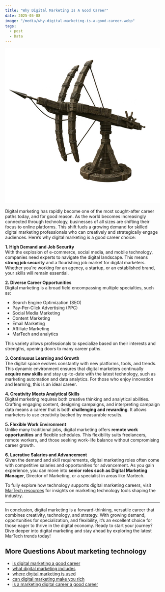```yaml
---
title: "Why Digital Marketing Is A Good Career"
date: 2025-05-08
image: "/media/why-digital-marketing-is-a-good-career.webp"
tags:
  - post
  - Data
---
```


![Why Digital Marketing Is A Good Career](/media/why-digital-marketing-is-a-good-career.webp)

Digital marketing has rapidly become one of the most sought-after career paths today, and for good reason. As the world becomes increasingly connected through technology, businesses of all sizes are shifting their focus to online platforms. This shift fuels a growing demand for skilled digital marketing professionals who can creatively and strategically engage audiences. Here’s why digital marketing is a good career choice:

**1. High Demand and Job Security**  
With the explosion of e-commerce, social media, and mobile technology, companies need experts to navigate the digital landscape. This means **strong job security** and a flourishing job market for digital marketers. Whether you're working for an agency, a startup, or an established brand, your skills will remain essential.

**2. Diverse Career Opportunities**  
Digital marketing is a broad field encompassing multiple specialties, such as:

- Search Engine Optimization (SEO)  
- Pay-Per-Click Advertising (PPC)  
- Social Media Marketing  
- Content Marketing  
- Email Marketing  
- Affiliate Marketing  
- MarTech and analytics

This variety allows professionals to specialize based on their interests and strengths, opening doors to many career paths.

**3. Continuous Learning and Growth**  
The digital space evolves constantly with new platforms, tools, and trends. This dynamic environment ensures that digital marketers continually **acquire new skills** and stay up-to-date with the latest technology, such as marketing automation and data analytics. For those who enjoy innovation and learning, this is an ideal career.

**4. Creativity Meets Analytical Skills**  
Digital marketing requires both creative thinking and analytical abilities. Crafting engaging content, designing campaigns, and interpreting campaign data means a career that is both **challenging and rewarding**. It allows marketers to use creativity backed by measurable results.

**5. Flexible Work Environment**  
Unlike many traditional jobs, digital marketing offers **remote work opportunities** and flexible schedules. This flexibility suits freelancers, remote workers, and those seeking work-life balance without compromising career growth.

**6. Lucrative Salaries and Advancement**  
Given the demand and skill requirements, digital marketing roles often come with competitive salaries and opportunities for advancement. As you gain experience, you can move into **senior roles such as Digital Marketing Manager**, Director of Marketing, or a specialist in areas like Martech.

To fully explore how technology supports digital marketing careers, visit [MarTech resources](https://marketer.it.com/posts/martech) for insights on marketing technology tools shaping the industry.

---

In conclusion, digital marketing is a forward-thinking, versatile career that combines creativity, technology, and strategy. With growing demand, opportunities for specialization, and flexibility, it’s an excellent choice for those eager to thrive in the digital economy. Ready to start your journey? Dive deeper into digital marketing and stay ahead by exploring the latest MarTech trends today!

## More Questions About marketing technology

- [is digital marketing a good career](/posts/is-digital-marketing-a-good-career)
- [what digital marketing includes](/posts/what-digital-marketing-includes)
- [where digital marketing is used](/posts/where-digital-marketing-is-used)
- [can digital marketing make you rich](/posts/can-digital-marketing-make-you-rich)
- [is a marketing digital career a good career](/posts/is-a-marketing-digital-career-a-good-career)

